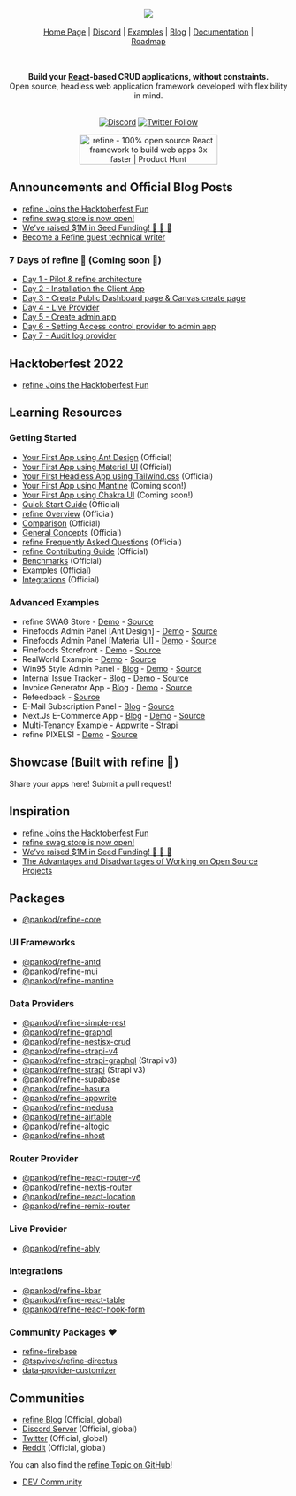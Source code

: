 <div align="center" style="margin: 30px;">
<a href="https://refine.dev/">
  <img src="https://raw.githubusercontent.com/refinedev/awesome-refine/master/images/awesome-refine.png"  align="center" />
</a>
<br />
<br />

<div align="center">
    <a href="https://refine.dev">Home Page</a> |
    <a href="https://discord.gg/refine">Discord</a> |
    <a href="https://refine.dev/examples/">Examples</a> | 
    <a href="https://refine.dev/blog/">Blog</a> | 
    <a href="https://refine.dev/docs/">Documentation</a> | 
    <a href="https://github.com/refinedev/refine/projects/1">Roadmap</a>
</div>
<br />

</div>

<div align="center"><strong>Build your <a href="https://reactjs.org/">React</a>-based CRUD applications, without constraints.</strong><br>Open source, headless web application framework developed with flexibility in mind.</div>

<br />

<div align="center">

[![Discord](https://img.shields.io/discord/837692625737613362.svg?label=&logo=discord&logoColor=ffffff&color=7389D8&labelColor=6A7EC2)](https://discord.gg/refine)
[![Twitter Follow](https://img.shields.io/twitter/follow/refine_dev?style=social)](https://twitter.com/refine_dev)

<a href="https://www.producthunt.com/posts/refine-3?utm_source=badge-top-post-badge&utm_medium=badge&utm_souce=badge-refine&#0045;3" target="_blank"><img src="https://api.producthunt.com/widgets/embed-image/v1/top-post-badge.svg?post_id=362220&theme=light&period=daily" alt="refine - 100&#0037;&#0032;open&#0032;source&#0032;React&#0032;framework&#0032;to&#0032;build&#0032;web&#0032;apps&#0032;3x&#0032;faster | Product Hunt" style="width: 250px; height: 54px;" width="250" height="54" /></a>
</div>

## Announcements and Official Blog Posts
* [refine Joins the Hacktoberfest Fun](https://refine.dev/blog/hacktoberfest-refine/)
* [refine swag store is now open!](https://refine.dev/blog/refine-swag-store/)
* [We’ve raised $1M in Seed Funding! 🚀 🚀 🚀](https://refine.dev/blog/weve-raised-dollar1m-seed-funding/)
* [Become a Refine guest technical writer](https://refine.dev/blog/refine-writer-program/)

### 7 Days of refine 🍕 (Coming soon 🚧)
* [Day 1 - Pilot & refine architecture](#)
* [Day 2 - Installation the Client App](#)
* [Day 3 - Create Public Dashboard page & Canvas create page](#)
* [Day 4 - Live Provider](#)
* [Day 5 - Create admin app](#)
* [Day 6 - Setting Access control provider to admin app](#)
* [Day 7 - Audit log provider](#)

## Hacktoberfest 2022
* [refine Joins the Hacktoberfest Fun](https://refine.dev/blog/hacktoberfest-refine/)
## Learning Resources
### Getting Started
* [Your First App using Ant Design](https://refine.dev/docs/tutorials/ant-design-tutorial/) (Official)
* [Your First App using Material UI](https://refine.dev/docs/tutorials/material-ui-tutorial/) (Official)
* [Your First Headless App using Tailwind.css](https://refine.dev/docs/tutorials/headless-tutorial/) (Official)
* [Your First App using Mantine](#) (Coming soon!)
* [Your First App using Chakra UI](#) (Coming soon!)
* [Quick Start Guide](https://refine.dev/docs/getting-started/quickstart/) (Official)
* [refine Overview](https://refine.dev/docs/getting-started/overview/) (Official)
* [Comparison](https://refine.dev/docs/comparison/) (Official)
* [General Concepts](https://refine.dev/docs/api-reference/general-concepts/) (Official)
* [refine Frequently Asked Questions](https://refine.dev/docs/faq/) (Official)
* [refine Contributing Guide](https://refine.dev/docs/contributing/) (Official)
* [Benchmarks](https://refine.dev/docs/further-readings/benchmarks/) (Official)
* [Examples](https://refine.dev/examples/) (Official)
* [Integrations](https://refine.dev/integrations/) (Official)

### Advanced Examples
* refine SWAG Store - [Demo](https://store.refine.dev/) - [Source](https://github.com/refinedev/refine/tree/next/examples/store)
* Finefoods Admin Panel [Ant Design] - [Demo](https://example.admin.refine.dev/) - [Source](https://github.com/refinedev/refine/tree/master/examples/fineFoods/admin/antd)
* Finefoods Admin Panel [Material UI] - [Demo](https://example.mui.admin.refine.dev/) - [Source](https://github.com/refinedev/refine/tree/master/examples/fineFoods/admin/mui)
* Finefoods Storefront - [Demo](https://example.refine.dev/) - [Source](https://github.com/refinedev/refine/tree/master/examples/fineFoods/client)
* RealWorld Example - [Demo](https://refine.dev/docs/examples/real-world-refine-example/) - [Source](https://github.com/refinedev/refine/tree/master/examples/real-world-example)
* Win95 Style Admin Panel - [Blog](https://refine.dev/blog/awesome-react-windows95-ui-with-refine/) -  [Demo](https://win95.refine.dev/) - [Source](https://github.com/refinedev/refine/tree/master/examples/blog/win95)
* Internal Issue Tracker - [Blog](https://refine.dev/blog/customizable-issue-tracker-with-refine-and-supabase/) - [Demo](https://refine.dev/blog/customizable-issue-tracker-with-refine-and-supabase/#live-stackblitz-example) - [Source](https://github.com/refinedev/refine/tree/master/examples/blog/issueTracker)
* Invoice Generator App - [Blog](https://refine.dev/blog/refine-invoice-generator/) - [Demo](https://refine.dev/blog/refine-invoice-generator/#live-stackblitz-example) - [Source](https://github.com/refinedev/refine/tree/master/examples/blog/invoiceGenerator)
* Refeedback - [Source](https://github.com/refinedev/refine/tree/master/examples/blog/refeedback)
* E-Mail Subscription Panel - [Blog](https://refine.dev/blog/e-mail-subscription-panel-with-refine/) - [Source](https://github.com/refinedev/refine/tree/master/examples/blog/mailSubscription)
* Next.Js E-Commerce App - [Blog](https://refine.dev/blog/handcrafted-nextjs-e-commerce-app-tutorial-strapi-chakra-ui/) - [Demo](https://refine.dev/blog/handcrafted-nextjs-e-commerce-app-tutorial-strapi-chakra-ui/#live-codesandbox-example) - [Source](https://github.com/refinedev/refine/tree/master/examples/blog/ecommerce)
* Multi-Tenancy Example - [Appwrite](https://refine.dev/docs/advanced-tutorials/multi-tenancy/appwrite/) - [Strapi](https://refine.dev/docs/advanced-tutorials/multi-tenancy/strapi-v4/)
* refine PIXELS! - [Demo](https://refine-pixels.vercel.app/canvases) - [Source](https://github.com/aliemir/refine-pixels)
## Showcase (Built with refine 🎉)
Share your apps here! Submit a pull request!

## Inspiration

* [refine Joins the Hacktoberfest Fun](https://refine.dev/blog/hacktoberfest-refine/)
* [refine swag store is now open!](https://refine.dev/blog/refine-swag-store/)
* [We’ve raised $1M in Seed Funding! 🚀 🚀 🚀](https://refine.dev/blog/weve-raised-dollar1m-seed-funding/)
* [The Advantages and Disadvantages of Working on Open Source Projects](https://refine.dev/blog/open-source-advantages-disadvantages/)

## Packages

* [@pankod/refine-core](https://github.com/refinedev/refine/tree/next/packages/core)

### UI Frameworks
* [@pankod/refine-antd](https://github.com/refinedev/refine/tree/next/packages/antd)
* [@pankod/refine-mui](https://github.com/refinedev/refine/tree/next/packages/mui)
* [@pankod/refine-mantine](https://github.com/refinedev/refine/tree/next/packages/mantine)

### Data Providers
* [@pankod/refine-simple-rest](https://github.com/refinedev/refine/tree/next/packages/simple-rest)
* [@pankod/refine-graphql](https://github.com/refinedev/refine/tree/next/packages/graphql)
* [@pankod/refine-nestjsx-crud](https://github.com/refinedev/refine/tree/next/packages/nestjsx-crud)
* [@pankod/refine-strapi-v4](https://github.com/refinedev/refine/tree/next/packages/strapi-v4)
* [@pankod/refine-strapi-graphql](https://github.com/refinedev/refine/tree/next/packages/strapi-graphql) (Strapi v3)
* [@pankod/refine-strapi](https://github.com/refinedev/refine/tree/next/packages/graphql) (Strapi v3)
* [@pankod/refine-supabase](https://github.com/refinedev/refine/tree/next/packages/supabase)
* [@pankod/refine-hasura](https://github.com/refinedev/refine/tree/next/packages/hasura)
* [@pankod/refine-appwrite](https://github.com/refinedev/refine/tree/next/packages/appwrite)
* [@pankod/refine-medusa](https://github.com/refinedev/refine/tree/next/packages/medusa)
* [@pankod/refine-airtable](https://github.com/refinedev/refine/tree/next/packages/airtable)
* [@pankod/refine-altogic](https://github.com/refinedev/refine/tree/next/packages/altogic)
* [@pankod/refine-nhost](https://github.com/refinedev/refine/tree/next/packages/nhost)

### Router Provider
* [@pankod/refine-react-router-v6](https://github.com/refinedev/refine/tree/next/packages/react-router-v6)
* [@pankod/refine-nextjs-router](https://github.com/refinedev/refine/tree/next/packages/nextjs-router)
* [@pankod/refine-react-location](https://github.com/refinedev/refine/tree/next/packages/react-location)
* [@pankod/refine-remix-router](https://github.com/refinedev/refine/tree/next/packages/remix-router)

### Live Provider
* [@pankod/refine-ably](https://github.com/refinedev/refine/tree/next/packages/ably)

### Integrations
* [@pankod/refine-kbar](https://github.com/refinedev/refine/tree/next/packages/kbar)
* [@pankod/refine-react-table](https://github.com/refinedev/refine/tree/next/packages/react-table)
* [@pankod/refine-react-hook-form](https://github.com/refinedev/refine/tree/next/packages/react-hook-form)


### Community Packages ❤️
* [refine-firebase](https://github.com/rturan29/refine-firebase)
* [@tspvivek/refine-directus](https://github.com/tspvivek/refine-directus)
* [data-provider-customizer](https://github.com/miyavsu-limited/data-provider-customizer)

## Communities

* [refine Blog](https://refine.dev/blog/) (Official, global)
* [Discord Server](https://discord.gg/refine) (Official, global)
* [Twitter](https://twitter.com/refine_dev) (Official, global)
* [Reddit](https://www.reddit.com/r/refine) (Official, global)

You can also find the [refine Topic on GitHub](https://github.com/topics/refine)!
* [DEV Community](https://dev.to/refine)